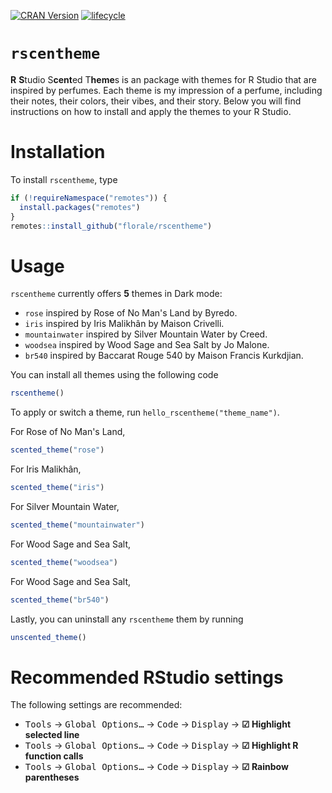 <!-- badges: start -->
[![CRAN Version](https://www.r-pkg.org/badges/version/multilevelcoda)](https://cran.r-project.org/package=multilevelcoda)
[![lifecycle](https://lifecycle.r-lib.org/articles/figures/lifecycle-experimental.svg)](https://lifecycle.r-lib.org/articles/stages.html#experimental)
<!-- badges: end -->

# `rscentheme`
**R** **S**tudio S**cent**ed T**heme**s
is an package with themes for R Studio that are inspired by perfumes. 
Each theme is my impression of a perfume, including their notes, their colors, their vibes, and their story. 
Below you will find instructions on how to install and apply the themes to your R Studio. 

# Installation
To install `rscentheme`, type

```r
if (!requireNamespace("remotes")) {
  install.packages("remotes")
}
remotes::install_github("florale/rscentheme")
```

# Usage
`rscentheme` currently offers **5** themes in Dark mode:

- `rose` inspired by Rose of No Man's Land by Byredo. 
- `iris` inspired by Iris Malikhân by Maison Crivelli.
- `mountainwater` inspired by Silver Mountain Water by Creed.
- `woodsea` inspired by Wood Sage and Sea Salt by Jo Malone. 
- `br540` inspired by Baccarat Rouge 540 by Maison Francis Kurkdjian. 

You can install all themes using the following code

```r
rscentheme()
```

To apply or switch a theme, run `hello_rscentheme("theme_name")`.

For Rose of No Man's Land, 
```r
scented_theme("rose")
```

For Iris Malikhân, 
```r
scented_theme("iris")
```

For Silver Mountain Water, 
```r
scented_theme("mountainwater")
```

For Wood Sage and Sea Salt, 
```r
scented_theme("woodsea")
```

For Wood Sage and Sea Salt, 
```r
scented_theme("br540")
```

Lastly, you can uninstall any `rscentheme` them by running 
```r
unscented_theme()
```

# Recommended RStudio settings

The following settings are recommended:

- <kbd>Tools</kbd> → <kbd>Global Options…</kbd> → <kbd>Code</kbd> → <kbd>Display</kbd> → **☑ Highlight selected line**
- <kbd>Tools</kbd> → <kbd>Global Options…</kbd> → <kbd>Code</kbd> → <kbd>Display</kbd> → **☑ Highlight R function calls**
- <kbd>Tools</kbd> → <kbd>Global Options…</kbd> → <kbd>Code</kbd> → <kbd>Display</kbd> → **☑ Rainbow parentheses**
